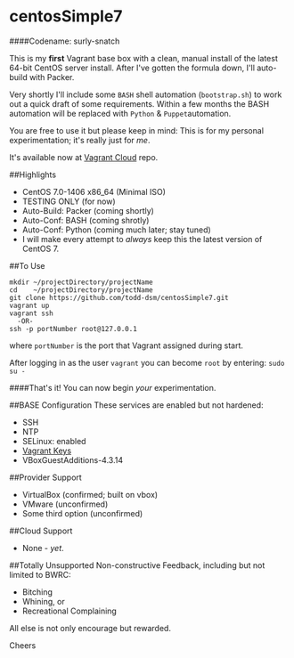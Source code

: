 # centosSimple7
####Codename: surly-snatch

This is my **first** Vagrant base box with a clean, manual install of the latest 64-bit CentOS server install. After I've gotten the formula down, I'll auto-build with Packer.

Very shortly I'll include some `BASH` shell automation (`bootstrap.sh`) to work out a quick draft of some requirements. Within a few months the BASH automation will be replaced with `Python` & `Puppet`automation.

You are free to use it but please keep in mind: This is for my personal experimentation; it's really just for *me*.

It's available now at [Vagrant Cloud](https://vagrantcloud.com/todd_dsm/centosSimple7) repo.

##Highlights
* CentOS 7.0-1406 x86_64 (Minimal ISO)
* TESTING ONLY (for now)
* Auto-Build: Packer (coming shortly)
* Auto-Conf:  BASH   (coming shrotly)
* Auto-Conf:  Python (coming much later; stay tuned)
* I will make every attempt to *always* keep this the latest version of CentOS 7.

##To Use
```
mkdir ~/projectDirectory/projectName
cd    ~/projectDirectory/projectName
git clone https://github.com/todd-dsm/centosSimple7.git
vagrant up
vagrant ssh
  -OR-
ssh -p portNumber root@127.0.0.1
```
where `portNumber` is the port that Vagrant assigned during start.

After logging in as the user `vagrant` you can become `root` by entering: `sudo su -`

####That's it! 
You can now begin *your* experimentation.

##BASE Configuration
These services are enabled but not hardened:
* SSH
* NTP
* SELinux: enabled
* [Vagrant Keys](https://github.com/mitchellh/vagrant/tree/master/keys)
* VBoxGuestAdditions-4.3.14

##Provider Support
* VirtualBox (confirmed; built on vbox)
* VMware (unconfirmed)
* Some third option (unconfirmed)

##Cloud Support
* None - *yet*.

##Totally Unsupported
Non-constructive Feedback, including but not limited to BWRC:
 * Bitching
 * Whining, or
 * Recreational Complaining

All else is not only encourage but rewarded.

Cheers
